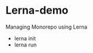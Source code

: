 # Lerna-demo
Managing Monorepo using Lerna

- lerna init
- lerna run <script>
- lerna bootstrap

> For more Scripts: https://lerna.js.org/
